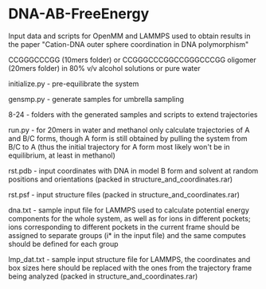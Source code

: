 # DNA-AB-FreeEnergy
Input data and scripts for OpenMM and LAMMPS used to obtain results in the paper "Cation-DNA outer sphere coordination in DNA polymorphism"

CCGGGCCCGG (10mers folder) or CCGGGCCCGGCCGGGCCCGG oligomer (20mers folder) in 80% v/v alcohol solutions or pure water

initialize.py - pre-equilibrate the system

gensmp.py - generate samples for umbrella sampling

8-24 - folders with the generated samples and scripts to extend trajectories

run.py - for 20mers in water and methanol only calculate trajectories of A and B/C forms, though A form is still obtained by pulling the system from B/C to A (thus the initial trajectory for A form most likely won't be in equilibrium, at least in methanol)

rst.pdb - input coordinates with DNA in model B form and solvent at random positions and orientations (packed in structure_and_coordinates.rar)

rst.psf - input structure files (packed in structure_and_coordinates.rar)

dna.txt - sample input file for LAMMPS used to calculate potential energy components for the whole system, as well as for ions in different pockets; ions corresponding to different pockets in the current frame should be assigned to separate groups (i* in the input file) and the same computes should be defined for each group

lmp_dat.txt - sample input structure file for LAMMPS, the coordinates and box sizes here should be replaced with the ones from the trajectory frame being analyzed (packed in structure_and_coordinates.rar)
